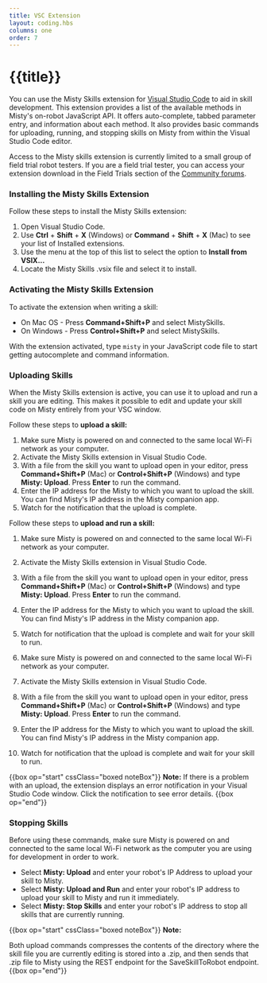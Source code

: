 ```yaml
---
title: VSC Extension
layout: coding.hbs
columns: one
order: 7
---
```


# {{title}}

You can use the Misty Skills extension for [Visual Studio Code](https://code.visualstudio.com/) to aid in skill development. This extension provides a list of the available methods in Misty's on-robot JavaScript API. It offers auto-complete, tabbed parameter entry, and information about each method. It also provides basic commands for uploading, running, and stopping skills on Misty from within the Visual Studio Code editor.

Access to the Misty skills extension is currently limited to a small group of field trial robot testers. If you are a field trial tester, you can access your extension download in the Field Trials section of the [Community forums](https://community.mistyrobotics.com/).

### Installing the Misty Skills Extension

Follow these steps to install the Misty Skills extension:

1. Open Visual Studio Code.
2. Use **Ctrl** + **Shift** + **X** (Windows) or **Command** + **Shift** + **X** (Mac) to see your list of Installed extensions.
3. Use the menu at the top of this list to select the option to **Install from VSIX...**
4. Locate the Misty Skills .vsix file and select it to install.

### Activating the Misty Skills Extension

To activate the extension when writing a skill:
* On Mac OS - Press **Command+Shift+P** and select MistySkills.
* On Windows - Press **Control+Shift+P** and select MistySkills.

With the extension activated, type `misty` in your JavaScript code file to start getting autocomplete and command information.

### Uploading Skills

When the Misty Skills extension is active, you can use it to upload and run a skill you are editing. This makes it possible to edit and update your skill code on Misty entirely from your VSC window.

Follow these steps to **upload a skill:**

1. Make sure Misty is powered on and connected to the same local Wi-Fi network as your computer.
2. Activate the Misty Skills extension in Visual Studio Code.
3. With a file from the skill you want to upload open in your editor, press **Command+Shift+P** (Mac) or **Control+Shift+P** (Windows) and type **Misty: Upload**. Press **Enter** to run the command.
4. Enter the IP address for the Misty to which you want to upload the skill. You can find Misty's IP address in the Misty companion app.
5. Watch for the notification that the upload is complete.

Follow these steps to **upload and run a skill:**

1. Make sure Misty is powered on and connected to the same local Wi-Fi network as your computer.
2. Activate the Misty Skills extension in Visual Studio Code.
3. With a file from the skill you want to upload open in your editor, press **Command+Shift+P** (Mac) or **Control+Shift+P** (Windows) and type **Misty: Upload**. Press **Enter** to run the command.
4. Enter the IP address for the Misty to which you want to upload the skill. You can find Misty's IP address in the Misty companion app.
5. Watch for notification that the upload is complete and wait for your skill to run.



6. Make sure Misty is powered on and connected to the same local Wi-Fi network as your computer.
7. Activate the Misty Skills extension in Visual Studio Code.
8. With a file from the skill you want to upload open in your editor, press **Command+Shift+P** (Mac) or **Control+Shift+P** (Windows) and type **Misty: Upload**. Press **Enter** to run the command.
9. Enter the IP address for the Misty to which you want to upload the skill. You can find Misty's IP address in the Misty companion app.
10. Watch for notification that the upload is complete and wait for your skill to run.

{{box op="start" cssClass="boxed noteBox"}}
**Note:** If there is a problem with an upload, the extension displays an error notification in your Visual Studio Code window. Click the notification to see error details.
{{box op="end"}}

### Stopping Skills

Before using these commands, make sure Misty is powered on and connected to the same local Wi-Fi network as the computer you are using for development in order to work.



* Select **Misty: Upload** and enter your robot's IP Address to upload your skill to Misty.
* Select **Misty: Upload and Run** and enter your robot's IP address to upload your skill to Misty and run it immediately.
* Select **Misty: Stop Skills** and enter your robot's IP address to stop all skills that are currently running.

{{box op="start" cssClass="boxed noteBox"}}
**Note:**

Both upload commands compresses the contents of the directory where the skill file you are currently editing is stored into a .zip, and then sends that .zip file to Misty using the REST endpoint for the SaveSkillToRobot endpoint.
{{box op="end"}}